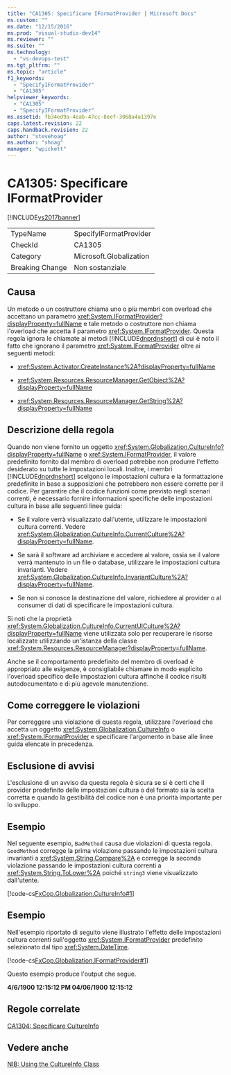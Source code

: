 ```yaml
---
title: "CA1305: Specificare IFormatProvider | Microsoft Docs"
ms.custom: ""
ms.date: "12/15/2016"
ms.prod: "visual-studio-dev14"
ms.reviewer: ""
ms.suite: ""
ms.technology: 
  - "vs-devops-test"
ms.tgt_pltfrm: ""
ms.topic: "article"
f1_keywords: 
  - "SpecifyIFormatProvider"
  - "CA1305"
helpviewer_keywords: 
  - "CA1305"
  - "SpecifyIFormatProvider"
ms.assetid: fb34ed9a-4eab-47cc-8eef-3068a4a1397e
caps.latest.revision: 22
caps.handback.revision: 22
author: "stevehoag"
ms.author: "shoag"
manager: "wpickett"
---
```

# CA1305: Specificare IFormatProvider
[!INCLUDE[vs2017banner](../code-quality/includes/vs2017banner.md)]

|||  
|-|-|  
|TypeName|SpecifyIFormatProvider|  
|CheckId|CA1305|  
|Category|Microsoft.Globalization|  
|Breaking Change|Non sostanziale|  
  
## Causa  
 Un metodo o un costruttore chiama uno o più membri con overload che accettano un parametro <xref:System.IFormatProvider?displayProperty=fullName> e tale metodo o costruttore non chiama l'overload che accetta il parametro <xref:System.IFormatProvider>.  Questa regola ignora le chiamate ai metodi [!INCLUDE[dnprdnshort](../code-quality/includes/dnprdnshort_md.md)] di cui è noto il fatto che ignorano il parametro <xref:System.IFormatProvider> oltre ai seguenti metodi:  
  
-   <xref:System.Activator.CreateInstance%2A?displayProperty=fullName>  
  
-   <xref:System.Resources.ResourceManager.GetObject%2A?displayProperty=fullName>  
  
-   <xref:System.Resources.ResourceManager.GetString%2A?displayProperty=fullName>  
  
## Descrizione della regola  
 Quando non viene fornito un oggetto <xref:System.Globalization.CultureInfo?displayProperty=fullName> o <xref:System.IFormatProvider>, il valore predefinito fornito dal membro di overload potrebbe non produrre l'effetto desiderato su tutte le impostazioni locali.  Inoltre, i membri [!INCLUDE[dnprdnshort](../code-quality/includes/dnprdnshort_md.md)] scelgono le impostazioni cultura e la formattazione predefinite in base a supposizioni che potrebbero non essere corrette per il codice.  Per garantire che il codice funzioni come previsto negli scenari correnti, è necessario fornire informazioni specifiche delle impostazioni cultura in base alle seguenti linee guida:  
  
-   Se il valore verrà visualizzato dall'utente, utilizzare le impostazioni cultura correnti.  Vedere <xref:System.Globalization.CultureInfo.CurrentCulture%2A?displayProperty=fullName>.  
  
-   Se sarà il software ad archiviare e accedere al valore, ossia se il valore verrà mantenuto in un file o database, utilizzare le impostazioni cultura invarianti.  Vedere <xref:System.Globalization.CultureInfo.InvariantCulture%2A?displayProperty=fullName>.  
  
-   Se non si conosce la destinazione del valore, richiedere al provider o al consumer di dati di specificare le impostazioni cultura.  
  
 Si noti che la proprietà <xref:System.Globalization.CultureInfo.CurrentUICulture%2A?displayProperty=fullName> viene utilizzata solo per recuperare le risorse localizzate utilizzando un'istanza della classe <xref:System.Resources.ResourceManager?displayProperty=fullName>.  
  
 Anche se il comportamento predefinito del membro di overload è appropriato alle esigenze, è consigliabile chiamare in modo esplicito l'overload specifico delle impostazioni cultura affinché il codice risulti autodocumentato e di più agevole manutenzione.  
  
## Come correggere le violazioni  
 Per correggere una violazione di questa regola, utilizzare l'overload che accetta un oggetto <xref:System.Globalization.CultureInfo> o <xref:System.IFormatProvider> e specificare l'argomento in base alle linee guida elencate in precedenza.  
  
## Esclusione di avvisi  
 L'esclusione di un avviso da questa regola è sicura se si è certi che il provider predefinito delle impostazioni cultura o del formato sia la scelta corretta e quando la gestibilità del codice non è una priorità importante per lo sviluppo.  
  
## Esempio  
 Nel seguente esempio, `BadMethod` causa due violazioni di questa regola.  `GoodMethod` corregge la prima violazione passando le impostazioni cultura invarianti a <xref:System.String.Compare%2A> e corregge la seconda violazione passando le impostazioni cultura correnti a <xref:System.String.ToLower%2A> poiché `string3` viene visualizzato dall'utente.  
  
 [!code-cs[FxCop.Globalization.CultureInfo#1](../code-quality/codesnippet/CSharp/ca1305-specify-iformatprovider_1.cs)]  
  
## Esempio  
 Nell'esempio riportato di seguito viene illustrato l'effetto delle impostazioni cultura correnti sull'oggetto <xref:System.IFormatProvider> predefinito selezionato dal tipo <xref:System.DateTime>.  
  
 [!code-cs[FxCop.Globalization.IFormatProvider#1](../code-quality/codesnippet/CSharp/ca1305-specify-iformatprovider_2.cs)]  
  
 Questo esempio produce l'output che segue.  
  
  **4\/6\/1900 12:15:12 PM 04\/06\/1900 12:15:12**   
## Regole correlate  
 [CA1304: Specificare CultureInfo](../code-quality/ca1304-specify-cultureinfo.md)  
  
## Vedere anche  
 [NIB: Using the CultureInfo Class](http://msdn.microsoft.com/it-it/d4329e34-64c3-4d1e-8c73-5b0ee626ba7a)